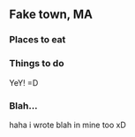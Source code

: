 ## Fake town, MA

### Places to eat

### Things to do

YeY! =D


### Blah...
haha i wrote blah in mine too xD
